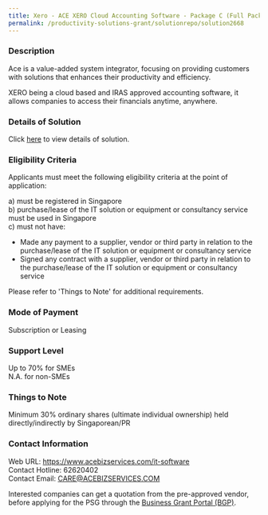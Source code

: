 ```yaml
---
title: Xero - ACE XERO Cloud Accounting Software - Package C (Full Package)
permalink: /productivity-solutions-grant/solutionrepo/solution2668
---
```


### Description

Ace is a value-added system integrator, focusing on providing customers with solutions that enhances their productivity and efficiency.

XERO being a cloud based and IRAS approved accounting software, it allows companies to access their financials anytime, anywhere.

### Details of Solution

Click <a href='https://www.gobusiness.gov.sg/images/psg/ACE_Business_20210364_Desensitised_Annex_3_Part_3.pdf' target='_blank' rel='noopener'>here</a> to view details of solution.

### Eligibility Criteria

Applicants must meet the following eligibility criteria at the point of application:

a) must be registered in Singapore <br>
b) purchase/lease of the IT solution or equipment or consultancy service must be used in Singapore <br>
c) must not have:
- Made any payment to a supplier, vendor or third party in relation to the purchase/lease of the IT solution or equipment or consultancy service
- Signed any contract with a supplier, vendor or third party in relation to the purchase/lease of the IT solution or equipment or consultancy service

Please refer to 'Things to Note' for additional requirements.

### Mode of Payment
Subscription or Leasing

### Support Level
Up to 70% for SMEs <br>
N.A. for non-SMEs

### Things to Note
Minimum 30% ordinary shares (ultimate individual ownership) held directly/indirectly by Singaporean/PR

### Contact Information
Web URL: https://www.acebizservices.com/it-software <br>Contact Hotline: 62620402 <br>Contact Email: CARE@ACEBIZSERVICES.COM <br>

Interested companies can get a quotation from the pre-approved vendor, before applying for the PSG through the <a target='_blank' rel='noopener' href='https://www.businessgrants.gov.sg/'>Business Grant Portal (BGP)</a>.
